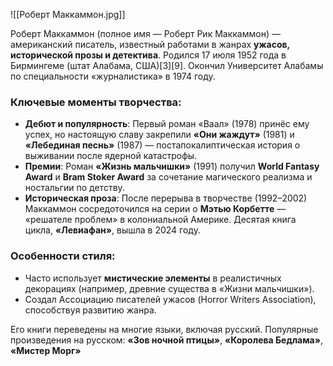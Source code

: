 ![[Роберт Маккаммон.jpg]]

Роберт Маккаммон (полное имя — Роберт Рик Маккаммон) — американский писатель, известный работами в жанрах **ужасов, исторической прозы и детектива**. Родился 17 июля 1952 года в Бирмингеме (штат Алабама, США)[3][9]. Окончил Университет Алабамы по специальности «журналистика» в 1974 году.

### Ключевые моменты творчества:
- **Дебют и популярность**: Первый роман «Ваал» (1978) принёс ему успех, но настоящую славу закрепили **«Они жаждут»** (1981) и **«Лебединая песнь»** (1987) — постапокалиптическая история о выживании после ядерной катастрофы.
- **Премии**: Роман **«Жизнь мальчишки»** (1991) получил **World Fantasy Award** и **Bram Stoker Award** за сочетание магического реализма и ностальгии по детству.
- **Историческая проза**: После перерыва в творчестве (1992–2002) Маккаммон сосредоточился на серии о **Мэтью Корбетте** — «решателе проблем» в колониальной Америке. Десятая книга цикла, **«Левиафан»**, вышла в 2024 году.

### Особенности стиля:
- Часто использует **мистические элементы** в реалистичных декорациях (например, древние существа в «Жизни мальчишки»).
- Создал Ассоциацию писателей ужасов (Horror Writers Association), способствуя развитию жанра.

Его книги переведены на многие языки, включая русский. Популярные произведения на русском: **«Зов ночной птицы»**, **«Королева Бедлама»**, **«Мистер Морг»**